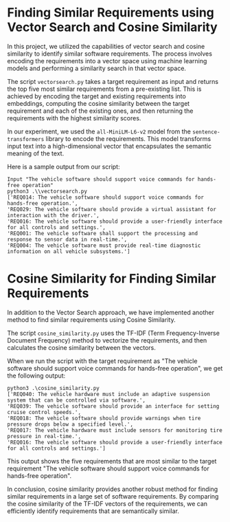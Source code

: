 # Finding Similar Requirements using Vector Search and Cosine Similarity  
  
In this project, we utilized the capabilities of vector search and cosine similarity to identify similar software requirements. The process involves encoding the requirements into a vector space using machine learning models and performing a similarity search in that vector space.   
  
The script `vectorsearch.py` takes a target requirement as input and returns the top five most similar requirements from a pre-existing list. This is achieved by encoding the target and existing requirements into embeddings, computing the cosine similarity between the target requirement and each of the existing ones, and then returning the requirements with the highest similarity scores.  
  
In our experiment, we used the `all-MiniLM-L6-v2` model from the `sentence-transformers` library to encode the requirements. This model transforms input text into a high-dimensional vector that encapsulates the semantic meaning of the text.  
  
Here is a sample output from our script:  
  
```shell  
Input "The vehicle software should support voice commands for hands-free operation"  
python3 .\\vectorsearch.py  
['REQ014: The vehicle software should support voice commands for hands-free operation.',   
'REQ029: The vehicle software should provide a virtual assistant for interaction with the driver.',   
'REQ016: The vehicle software should provide a user-friendly interface for all controls and settings.',   
'REQ001: The vehicle software shall support the processing and response to sensor data in real-time.',   
'REQ004: The vehicle software must provide real-time diagnostic information on all vehicle subsystems.']  
```


# Cosine Similarity for Finding Similar Requirements  
  
In addition to the Vector Search approach, we have implemented another method to find similar requirements using Cosine Similarity.  
  
The script `cosine_similarity.py` uses the TF-IDF (Term Frequency-Inverse Document Frequency) method to vectorize the requirements, and then calculates the cosine similarity between the vectors.  
  
When we run the script with the target requirement as "The vehicle software should support voice commands for hands-free operation", we get the following output:

```shell 
python3 .\cosine_similarity.py  
['REQ040: The vehicle hardware must include an adaptive suspension system that can be controlled via software.',   
'REQ039: The vehicle software should provide an interface for setting cruise control speeds.',   
'REQ018: The vehicle software should provide warnings when tire pressure drops below a specified level.',   
'REQ017: The vehicle hardware must include sensors for monitoring tire pressure in real-time.',   
'REQ016: The vehicle software should provide a user-friendly interface for all controls and settings.']  
```

This output shows the five requirements that are most similar to the target requirement "The vehicle software should support voice commands for hands-free operation".

In conclusion, cosine similarity provides another robust method for finding similar requirements in a large set of software requirements. By comparing the cosine similarity of the TF-IDF vectors of the requirements, we can efficiently identify requirements that are semantically similar.


